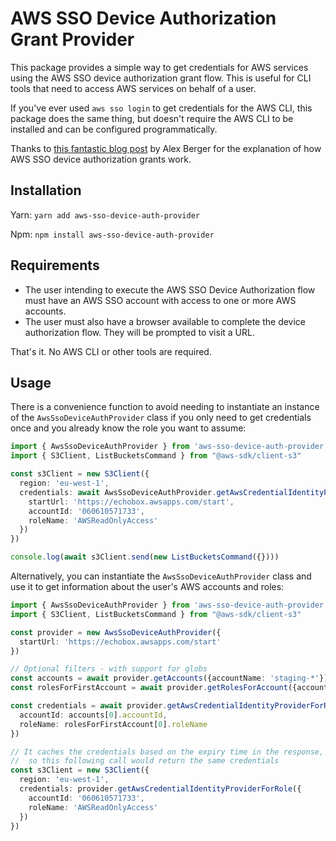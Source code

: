 # AWS SSO Device Authorization Grant Provider

This package provides a simple way to get credentials for AWS services using the AWS SSO device authorization grant flow. This is useful for CLI tools that need to access AWS services on behalf of a user.

If you've ever used `aws sso login` to get credentials for the AWS CLI, this package does the same thing, but doesn't require the AWS CLI to be installed and can be configured programmatically.

Thanks to [this fantastic blog post](https://medium.com/@lex.berger/anatomy-of-aws-sso-device-authorization-grant-2839008c367a) by Alex Berger for the explanation of how AWS SSO device authorization grants work.

## Installation

Yarn: `yarn add aws-sso-device-auth-provider`

Npm: `npm install aws-sso-device-auth-provider`

## Requirements

- The user intending to execute the AWS SSO Device Authorization flow must have an AWS SSO account with access to one or more AWS accounts.
- The user must also have a browser available to complete the device authorization flow. They will be prompted to visit a URL.

That's it. No AWS CLI or other tools are required.

## Usage

There is a convenience function to avoid needing to instantiate an instance of the `AwsSsoDeviceAuthProvider` class if you only need to get credentials once and you already know the role you want to assume:

```ts
import { AwsSsoDeviceAuthProvider } from 'aws-sso-device-auth-provider'
import { S3Client, ListBucketsCommand } from "@aws-sdk/client-s3"

const s3Client = new S3Client({
  region: 'eu-west-1',
  credentials: await AwsSsoDeviceAuthProvider.getAwsCredentialIdentityProviderForRole({
    startUrl: 'https://echobox.awsapps.com/start',
    accountId: '060610571733',
    roleName: 'AWSReadOnlyAccess'
  })
})

console.log(await s3Client.send(new ListBucketsCommand({})))
```

Alternatively, you can instantiate the `AwsSsoDeviceAuthProvider` class and use it to get information about the user's AWS accounts and roles:

```ts
import { AwsSsoDeviceAuthProvider } from 'aws-sso-device-auth-provider'
import { S3Client, ListBucketsCommand } from "@aws-sdk/client-s3"

const provider = new AwsSsoDeviceAuthProvider({
  startUrl: 'https://echobox.awsapps.com/start'
})

// Optional filters - with support for globs
const accounts = await provider.getAccounts({accountName: 'staging-*'})
const rolesForFirstAccount = await provider.getRolesForAccount({accountId: accounts[0].accountId, roleName: '*ReadOnly*'})

const credentials = await provider.getAwsCredentialIdentityProviderForRole({
  accountId: accounts[0].accountId,
  roleName: rolesForFirstAccount[0].roleName
})

// It caches the credentials based on the expiry time in the response,
//  so this following call would return the same credentials
const s3Client = new S3Client({
  region: 'eu-west-1',
  credentials: provider.getAwsCredentialIdentityProviderForRole({
    accountId: '060610571733',
    roleName: 'AWSReadOnlyAccess'
  })
})
```
